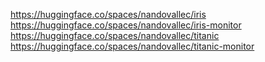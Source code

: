 https://huggingface.co/spaces/nandovallec/iris
https://huggingface.co/spaces/nandovallec/iris-monitor
https://huggingface.co/spaces/nandovallec/titanic
https://huggingface.co/spaces/nandovallec/titanic-monitor

